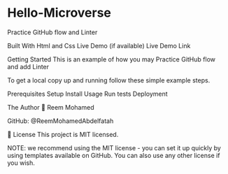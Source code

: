 
# Hello-Microverse
Practice GitHub flow and Linter

Built With
Html and Css
Live Demo (if available)
Live Demo Link

Getting Started
This is an example of how you may Practice GitHub flow and add Linter

To get a local copy up and running follow these simple example steps.

Prerequisites
Setup
Install
Usage
Run tests
Deployment

The Author
👤 Reem Mohamed

GitHub: @ReemMohamedAbdelfatah

📝 License
This project is MIT licensed.

NOTE: we recommend using the MIT license - you can set it up quickly by using templates available on GitHub. You can also use any other license if you wish.